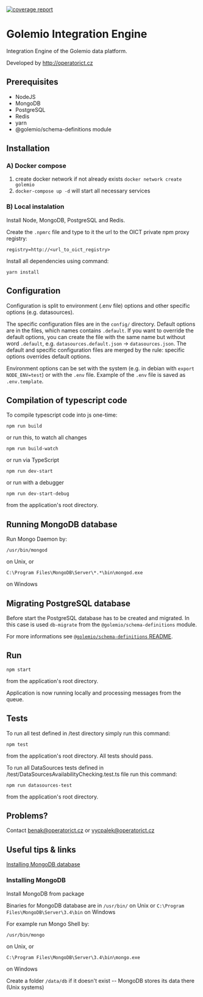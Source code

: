 [![coverage report](http://gitlab.oict.cz/data-platform/integration-engine/badges/master/coverage.svg)](http://gitlab.oict.cz/data-platform/integration-engine/commits/master)

# Golemio Integration Engine

Integration Engine of the Golemio data platform.

Developed by http://operatorict.cz

## Prerequisites

- NodeJS
- MongoDB
- PostgreSQL
- Redis
- yarn
- @golemio/schema-definitions module

## Installation

### A) Docker compose
1. create docker network if not already exists `docker network create golemio`
2. `docker-compose up -d` will start all necessary services


### B) Local instalation

Install Node, MongoDB, PostgreSQL and Redis.

Create the `.npmrc` file and type to it the url to the OICT private npm proxy registry:
```
registry=http://<url_to_oict_registry>
```

Install all dependencies using command:
```
yarn install
```

## Configuration

Configuration is split to environment (.env file) options and other specific options (e.g. datasources).

The specific configuration files are in the `config/` directory. Default options are in the files, which names contains `.default`. If you want to override the default options, you can create the file with the same name but without word `.default`, e.g. `datasources.default.json` -> `datasources.json`. The default and specific configuration files are merged by the rule: specific options overrides default options.

Environment options can be set with the system (e.g. in debian with `export NODE_ENV=test`) or with the `.env` file. Example of the `.env` file is saved as `.env.template`.


## Compilation of typescript code

To compile typescript code into js one-time:
```
npm run build
```
or run this, to watch all changes
```
npm run build-watch
```
or run via TypeScript
```
npm run dev-start
```
or run with a debugger
```
npm run dev-start-debug
```
from the application's root directory.


## Running MongoDB database

Run Mongo Daemon by:
```
/usr/bin/mongod
```
on Unix, or
```
C:\Program Files\MongoDB\Server\*.*\bin\mongod.exe
```
on Windows


## Migrating PostgreSQL database

Before start the PostgreSQL database has to be created and migrated. In this case is used `db-migrate` from the `@golemio/schema-definitions` module.

For more informations see [`@golemio/schema-definitions` README](https://gitlab.oict.cz/data-platform/schema-definitions/blob/master/README.md#data-platform-database-schema-definitions).


## Run

```
npm start
```

from the application's root directory.

Application is now running locally and processing messages from the queue.


## Tests

To run all test defined in /test directory simply run this command:
```
npm test
```
from the application's root directory. All tests should pass.

To run all DataSources tests defined in /test/DataSourcesAvailabilityChecking.test.ts file run this command:
```
npm run datasources-test
```
from the application's root directory.


## Problems?

Contact benak@operatorict.cz or vycpalek@operatorict.cz

## Useful tips & links
[Installing MongoDB database](https://docs.mongodb.com/master/tutorial/install-mongodb-on-debian/?_ga=1.255632584.174019589.1492515586)

### Installing MongoDB
Install MongoDB from package

Binaries for MongoDB database are in `/usr/bin/` on Unix or `C:\Program Files\MongoDB\Server\3.4\bin` on Windows

For example run Mongo Shell by:
```
/usr/bin/mongo
```
on Unix, or
```
C:\Program Files\MongoDB\Server\3.4\bin\mongo.exe
```
on Windows

Create a folder `/data/db` if it doesn't exist -- MongoDB stores its data there (Unix systems)